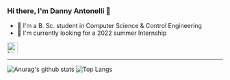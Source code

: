 ### Hi there, I'm Danny Antonelli 👋
- 📝 I'm a B. Sc. student in Computer Science & Control Engineering
- 🎯 I'm currently looking for a 2022 summer Internship

[<img alt="LinkedIn | danny-antonelli" height="25px" src="https://img.shields.io/badge/LinkedIn-0077B5?style=for-the-badge&logo=linkedin&logoColor=white">][linkedin]

***

![Anurag's github stats](https://github-readme-stats.vercel.app/api?username=DannyAntonelli&hide=contribs,prs&count_private=true&show_icons=true&theme=tokyonight)
![Top Langs](https://github-readme-stats.vercel.app/api/top-langs/?username=DannyAntonelli&layout=compact&show_icons=true&card_width=445&theme=tokyonight)

[linkedin]: https://www.linkedin.com/in/danny-antonelli/
